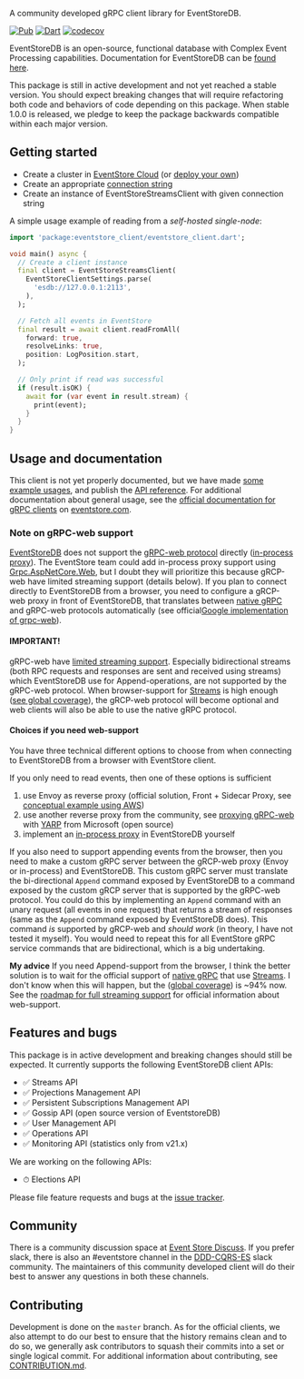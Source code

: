 A community developed gRPC client library for EventStoreDB.

[![Pub](https://img.shields.io/pub/v/eventstore_client.svg)](https://pub.dev/packages/eventstore_client)
[![Dart](https://github.com/DISCOOS/eventstore-client-dart/actions/workflows/dart.yml/badge.svg)](https://github.com/DISCOOS/eventstore-client-dart/actions/workflows/dart.yml)
[![codecov](https://codecov.io/gh/DISCOOS/eventstore-client-dart/branch/master/graph/badge.svg?token=HAHS8DUBHM)](https://codecov.io/gh/DISCOOS/eventstore-client-dart)

EventStoreDB is an open-source, functional database with Complex Event Processing
capabilities. Documentation for EventStoreDB can be [found here](https://eventstore.com/docs).

This package is still in active development and not yet reached a stable version.
You should expect breaking changes that will require refactoring both code and behaviors
of code depending on this package. When stable 1.0.0 is released, we pledge to keep the
package backwards compatible within each major version.

## Getting started
* Create a cluster in [EventStore Cloud](https://developers.eventstore.com/cloud/intro/) (or [deploy your own](https://developers.eventstore.com/server/v21.6/docs/installation/#quick-start-preview))
* Create an appropriate [connection string](https://developers.eventstore.com/clients/grpc/getting-started/#connection-details)
* Create an instance of EventStoreStreamsClient with given connection string

A simple usage example of reading from a _self-hosted single-node_:

```dart
import 'package:eventstore_client/eventstore_client.dart';

void main() async {
  // Create a client instance
  final client = EventStoreStreamsClient(
    EventStoreClientSettings.parse(
      'esdb://127.0.0.1:2113',
    ),
  );

  // Fetch all events in EventStore
  final result = await client.readFromAll(
    forward: true,
    resolveLinks: true,
    position: LogPosition.start,
  );

  // Only print if read was successful
  if (result.isOK) {
    await for (var event in result.stream) {
      print(event);
    }
  }
}
```

## Usage and documentation
This client is not yet properly documented, but we have made [some example usages](example/README.md),
and publish the [API reference](https://pub.dev/documentation/eventstore_client/latest).
For additional documentation about general usage, see the 
[official documentation for gRPC clients](https://developers.eventstore.com/clients/grpc/getting-started)
on [eventstore.com](https://developers.eventstore.com).

### Note on gRPC-web support
[EventStoreDB](https://github.com/EventStore/EventStore) does not support the 
[gRPC-web protocol](https://github.com/grpc/grpc/blob/master/doc/PROTOCOL-WEB.md) 
directly ([in-process proxy](https://github.com/grpc/grpc-web/blob/master/doc/in-process-proxy.md)). 
The EventStore team could add in-process proxy support using [Grpc.AspNetCore.Web](https://www.nuget.org/packages/Grpc.AspNetCore.Web), 
but I doubt they will prioritize this because gRCP-web have limited streaming support (details below). 
If you plan to connect directly to EventStoreDB from a browser, you need to configure a gRCP-web proxy in 
front of EventStoreDB, that translates between [native gRPC](https://github.com/grpc/grpc/blob/master/doc/PROTOCOL-HTTP2.md) 
and gRPC-web protocols automatically (see official[Google implementation of grpc-web](https://github.com/grpc/grpc-web)).

#### IMPORTANT! 
gRPC-web have [limited streaming support](https://github.com/grpc/grpc-web#streaming-support). 
Especially bidirectional streams (both RPC requests and responses are sent and received using streams) which 
EventStoreDB use for Append-operations, are not supported by the gRPC-web protocol. When browser-support 
for [Streams](https://streams.spec.whatwg.org/) is high enough ([see global coverage](https://caniuse.com/streams)), 
the gRCP-web protocol will become optional and web clients will also be able to use the native gRPC protocol.

#### Choices if you need web-support
You have three technical different options to choose from when connecting to EventStoreDB from a browser with 
EventStore client.

If you only need to read events, then one of these options is sufficient
1. use Envoy as reverse proxy (official solution, Front + Sidecar Proxy, 
  see [conceptual example using AWS](https://aws.amazon.com/blogs/compute/setting-up-an-envoy-front-proxy-on-amazon-ecs/))
2. use another reverse proxy from the community, 
  see [proxying gRPC-web](https://microsoft.github.io/reverse-proxy/articles/grpc.html#grpc-web) 
  with [YARP](https://microsoft.github.io/reverse-proxy/) from Microsoft (open source)
3. implement an [in-process proxy](https://github.com/grpc/grpc-web/blob/master/doc/in-process-proxy.md)
  in EventStoreDB yourself

If you also need to support appending events from the browser, then you need to make a custom gRPC server between 
the gRCP-web proxy (Envoy or in-process) and EventStoreDB. This custom gRPC server must translate the bi-directional 
`Append` command exposed by EventStoreDB to a command exposed by the custom gRCP server that is supported by the 
gRPC-web protocol. You could do this by implementing an `Append` command with an unary request (all events in one 
request) that returns a stream of responses (same as the `Append` command exposed by EventStoreDB does). 
This command _is_ supported by gRCP-web and _should work_ (in theory, I have not tested it myself). You would need 
to repeat this for all EventStore gRPC service commands that are bidirectional, which is a big undertaking.

**My advice**
If you need Append-support from the browser, I think the better solution is to wait for the official support 
of [native gRPC](https://github.com/grpc/grpc/blob/master/doc/PROTOCOL-HTTP2.md) that
use [Streams](https://streams.spec.whatwg.org/). I don't know when this will happen, but 
the ([global coverage](https://caniuse.com/streams)) is ~94% now. See the
[roadmap for full streaming support](https://github.com/grpc/grpc-web/blob/master/doc/streaming-roadmap.md) 
for official information about web-support.

## Features and bugs

This package is in active development and breaking changes should still be expected. It currently
supports the following EventStoreDB client APIs:

* ✅   Streams API
* ✅   Projections Management API
* ✅   Persistent Subscriptions Management API
* ✅   Gossip API (open source version of EventstoreDB)
* ✅ User Management API
* ✅ Operations API
* ✅ Monitoring API (statistics only from v21.x)

We are working on the following APIs:

* ⏱ Elections API

Please file feature requests and bugs at the [issue tracker][tracker].

[tracker]: https://github.com/DISCOOS/eventstore-client-dart/issues/new

## Community
There is a community discussion space at [Event Store Discuss](https://discuss.eventstore.com).
If you prefer slack, there is also an #eventstore channel in the [DDD-CQRS-ES](https://j.mp/ddd-es-cqrs)
slack community. The maintainers of this community developed client will do their
best to answer any questions in both these channels.

## Contributing
Development is done on the `master` branch. As for the official clients, we also
attempt to do our best to ensure that the history remains clean and to do so, we generally
ask contributors to squash their commits into a set or single logical commit.
For additional information about contributing, see [CONTRIBUTION.md][contributing].

[contributing]: https://github.com/DISCOOS/eventstore-client-dart/blob/master/CONTRIBUTION.md